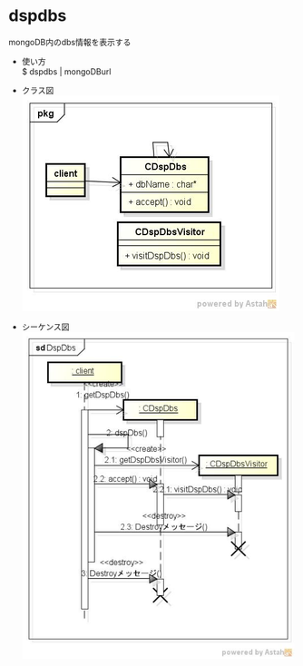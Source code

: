 dspdbs
======
mongoDB内のdbs情報を表示する

* 使い方  
  $ dspdbs | mongoDBurl  


* クラス図  
![dspdbs](images/pkgDspDbs.jpg)

* シーケンス図  
![dspdbs](images/sdDspDbs.jpg)

